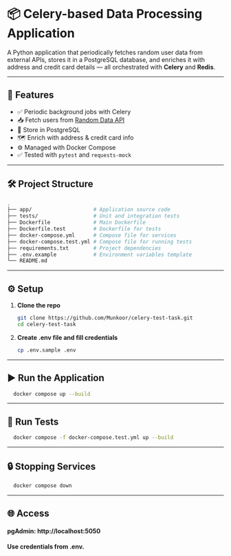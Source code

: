 # 📦 Celery-based Data Processing Application

A Python application that periodically fetches random user data from external APIs, stores it in a PostgreSQL database, and enriches it with address and credit card details — all orchestrated with **Celery** and **Redis**.

---

## 🚀 Features

- ✅ Periodic background jobs with Celery
- 📥 Fetch users from [Random Data API](https://random-data-api.com/)
- 🏦 Store in PostgreSQL
- 🗺️ Enrich with address & credit card info
- ⚙️ Managed with Docker Compose
- ✅ Tested with `pytest` and `requests-mock`

---

## 🛠️ Project Structure

```bash
.
├── app/                    # Application source code
├── tests/                  # Unit and integration tests
├── Dockerfile              # Main Dockerfile
├── Dockerfile.test         # Dockerfile for tests
├── docker-compose.yml      # Compose file for services
├── docker-compose.test.yml # Compose file for running tests
├── requirements.txt        # Project dependencies
├── .env.example            # Environment variables template
└── README.md
```

---

## ⚙️ Setup

1. **Clone the repo**
   ```bash
   git clone https://github.com/Munkoor/celery-test-task.git
   cd celery-test-task


2. **Create .env file and fill credentials**
    ```bash
    cp .env.sample .env
    ```

---

## ▶️ Run the Application
```bash
  docker compose up --build
```

---

## 🧪 Run Tests
```bash
  docker compose -f docker-compose.test.yml up --build
```

---

## 🔒 Stopping Services
```bash
  docker compose down
```

---

## 🌐 Access
#### pgAdmin: http://localhost:5050
#### Use credentials from .env.